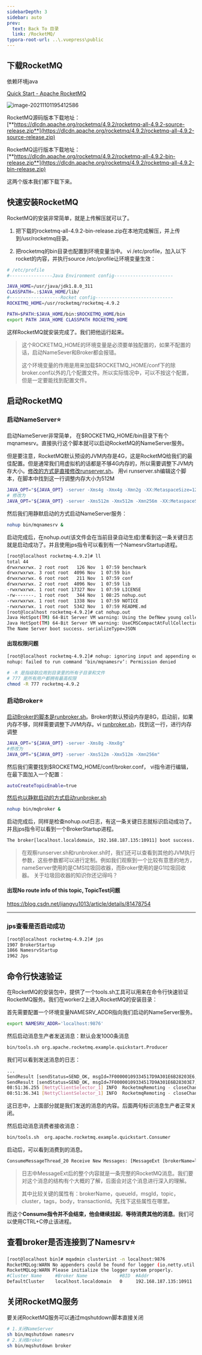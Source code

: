 ```yaml
---
sidebarDepth: 3
sidebar: auto
prev:
  text: Back To 目录
  link: /RocketMQ/
typora-root-url: ..\.vuepress\public
---
```


## 下载RocketMQ

依赖环境java

[Quick Start - Apache RocketMQ](http://rocketmq.apache.org/docs/quick-start/)

![image-20211101195412586](/images/RocketMQ/image-20211101195412586.png)

 RocketMQ源码版本下载地址：[**https://dlcdn.apache.org/rocketmq/4.9.2/rocketmq-all-4.9.2-source-release.zip**](https://dlcdn.apache.org/rocketmq/4.9.2/rocketmq-all-4.9.2-source-release.zip)

 RocketMQ运行版本下载地址： [**https://dlcdn.apache.org/rocketmq/4.9.2/rocketmq-all-4.9.2-bin-release.zip**](https://dlcdn.apache.org/rocketmq/4.9.2/rocketmq-all-4.9.2-bin-release.zip)

 这两个版本我们都下载下来。



## 快速安装RocketMQ

 RocketMQ的安装非常简单，就是上传解压就可以了。

1. 把下载的rocketmq-all-4.9.2-bin-release.zip在本地完成解压，并上传到/usr/rocketmq目录。

2. 把rocketmq的bin目录也配置到环境变量当中。 vi  /etc/profile，加入以下rocket的内容，并执行source /etc/profile让环境变量生效：

```sh
# /etc/profile
#----------------Java Environment config----------------------

JAVA_HOME=/usr/java/jdk1.8.0_311
CLASSPATH=.:$JAVA_HOME/lib/
#-------------------Rocket config-----------------------------
ROCKETMQ_HOME=/usr/rocketmq/rocketmq-4.9.2

PATH=$PATH:$JAVA_HOME/bin:$ROCKETMQ_HOME/bin
export PATH JAVA_HOME CLASSPATH ROCKETMQ_HOME
```

 这样RocketMQ就安装完成了。我们把他运行起来。

> 这个ROCKETMQ_HOME的环境变量是必须要单独配置的，如果不配置的话，启动NameSever和Broker都会报错。
>
> 这个环境变量的作用是用来加载$ROCKETMQ_HOME/conf下的除broker.conf以外的几个配置文件。所以实际情况中，可以不按这个配置，但是一定要能找到配置文件。

## 启动RocketMQ

### 启动NameServer⭐

启动NameServer非常简单， 在$ROCKETMQ_HOME/bin目录下有个mqnamesrv。直接执行这个脚本就可以启动RocketMQ的NameServer服务。

但是要注意，RocketMQ默认预设的JVM内存是4G，这是RocketMQ给我们的最佳配置。但是通常我们用虚拟机的话都是不够4G内存的，所以需要调整下JVM内存大小。[修改的方式是直接修改runserver.sh](http://xn--runserver-z89na9857bcqmtlfda85rmzcf95l5zb.sh/)。 用vi runserver.sh编辑这个脚本，在脚本中找到这一行调整内存大小为512M

```sh
JAVA_OPT="${JAVA_OPT} -server -Xms4g -Xmx4g -Xmn2g -XX:MetaspaceSize=128m -XX:MaxMetaspaceSize=320m"
# 修改为
JAVA_OPT="${JAVA_OPT} -server -Xms512m -Xmx512m -Xmn256m -XX:MetaspaceSize=128m -XX:MaxMetaspaceSize=320m"
```

然后我们用静默启动的方式启动NameServer服务：

```sh
nohup bin/mqnamesrv & 
```

启动完成后，在nohup.out(该文件会在当前目录自动生成)里看到这一条关键日志就是启动成功了。并且使用jps指令可以看到有一个NamesrvStartup进程。

```sh
[root@localhost rocketmq-4.9.2]# ll
total 44
drwxrwxrwx. 2 root root   126 Nov  1 07:59 benchmark
drwxrwxrwx. 3 root root  4096 Nov  1 07:59 bin
drwxrwxrwx. 6 root root   211 Nov  1 07:59 conf
drwxrwxrwx. 2 root root  4096 Nov  1 07:59 lib
-rwxrwxrwx. 1 root root 17327 Nov  1 07:59 LICENSE
-rw-------. 1 root root   344 Nov  1 08:25 nohup.out
-rwxrwxrwx. 1 root root  1338 Nov  1 07:59 NOTICE
-rwxrwxrwx. 1 root root  5342 Nov  1 07:59 README.md
[root@localhost rocketmq-4.9.2]# cat nohup.out
Java HotSpot(TM) 64-Bit Server VM warning: Using the DefNew young collector with the CMS collector is deprecated and will likely be removed in a future release
Java HotSpot(TM) 64-Bit Server VM warning: UseCMSCompactAtFullCollection is deprecated and will likely be removed in a future release.
The Name Server boot success. serializeType=JSON
```

#### 出现权限问题

```sh
[root@localhost rocketmq-4.9.2]# nohup: ignoring input and appending output to ‘nohup.out’
nohup: failed to run command ‘bin/mqnamesrv’: Permission denied
```

```sh
# -R 是指级联应用到目录里的所有子目录和文件
# 777 是所有用户都拥有最高权限
chmod -R 777 rocketmq-4.9.2
```

### 启动Broker⭐

 [启动Broker的脚本是runbroker.sh](http://xn--brokerrunbroker-wy8y53qb44gl6dtn1h9p4b.sh/)。Broker的默认预设内存是8G，启动前，如果内存不够，同样需要调整下JVM内存。vi [runbroker.sh](http://runbroker.sh/)，找到这一行，进行内存调整

```sh
JAVA_OPT="${JAVA_OPT} -server -Xms8g -Xmx8g"
#修改为
JAVA_OPT="${JAVA_OPT} -server -Xms512m -Xmx512m -Xmn256m"
```

然后我们需要找到$ROCKETMQ_HOME/conf/broker.conf， vi指令进行编辑，在最下面加入一个配置：

```sh
autoCreateTopicEnable=true
```

 [然后也以静默启动的方式启动runbroker.sh](http://xn--runbroker-zz6n89bg5xa221choab1448bmczanv9bfgw6s1niq8a.sh/)

```sh
nohup bin/mqbroker &
```

启动完成后，同样是检查nohup.out日志，有这一条关键日志就标识启动成功了。 并且jps指令可以看到一个BrokerStartup进程。

```sh
The broker[localhost.localdomain, 192.168.187.135:10911] boot success. serializeType=JSON
```

> 在观察runserver.sh和runbroker.sh时，我们还可以查看到其他的JVM执行参数，这些参数都可以进行定制。例如我们观察到一个比较有意思的地方，nameServer使用的是CMS垃圾回收器，而Broker使用的是G1垃圾回收器。 关于垃圾回收器的知识你还记得吗？

#### 出现No route info of this topic, TopicTest问题

https://blog.csdn.net/jiangyu1013/article/details/81478754

----------

### jps查看是否启动成功

```sh
[root@localhost rocketmq-4.9.2]# jps
1907 BrokerStartup
1866 NamesrvStartup
1962 Jps
```

## 命令行快速验证

在RocketMQ的安装包中，提供了一个tools.sh工具可以用来在命令行快速验证RocketMQ服务。我们在worker2上进入RocketMQ的安装目录：

首先需要配置一个环境变量NAMESRV_ADDR指向我们启动的NameServer服务。

```sh
export NAMESRV_ADDR='localhost:9876'
```

然后启动消息生产者发送消息：默认会发1000条消息

```sh
bin/tools.sh org.apache.rocketmq.example.quickstart.Producer
```

我们可以看到发送消息的日志：

```sh
...
SendResult [sendStatus=SEND_OK, msgId=7F00000109334517D9A301E6B28203E6, offsetMsgId=C0A8BB8700002A9F000000000002EC12, messageQueue=MessageQueue [topic=TopicTest, brokerName=localhost.localdomain, queueId=3], queueOffset=249]
SendResult [sendStatus=SEND_OK, msgId=7F00000109334517D9A301E6B28303E7, offsetMsgId=C0A8BB8700002A9F000000000002ECD2, messageQueue=MessageQueue [topic=TopicTest, brokerName=localhost.localdomain, queueId=0], queueOffset=249]
08:51:36.255 [NettyClientSelector_1] INFO  RocketmqRemoting - closeChannel: close the connection to remote address[127.0.0.1:9876] result: true
08:51:36.341 [NettyClientSelector_1] INFO  RocketmqRemoting - closeChannel: close the connection to remote address[192.168.187.135:10911] result: true
```

这日志中，上面部分就是我们发送的消息的内容。后面两句标识消息生产者正常关闭。

然后启动消息消费者接收消息：

```sh
bin/tools.sh  org.apache.rocketmq.example.quickstart.Consumer
```

启动后，可以看到消费到的消息。

```sh
ConsumeMessageThread_20 Receive New Messages: [MessageExt [brokerName=localhost.localdomain, queueId=0, storeSize=192, queueOffset=147, sysFlag=0, bornTimestamp=1635771095196, bornHost=/192.168.187.135:36366, storeTimestamp=1635771095208, storeHost=/192.168.187.135:10911, msgId=C0A8BB8700002A9F000000000001BAD2, commitLogOffset=113362, bodyCRC=566808141, reconsumeTimes=0, preparedTransactionOffset=0, toString()=Message{topic='TopicTest', flag=0, properties={MIN_OFFSET=0, MAX_OFFSET=500, CONSUME_START_TIME=1635771295321, UNIQ_KEY=7F00000109334517D9A301E6AE9C024F, CLUSTER=DefaultCluster, TAGS=TagA}, body=[72, 101, 108, 108, 111, 32, 82, 111, 99, 107, 101, 116, 77, 81, 32, 53, 57, 49], transactionId='null'}]]
```

> 日志中MessageExt后的整个内容就是一条完整的RocketMQ消息。我们要对这个消息的结构有个大概的了解，后面会对这个消息进行深入的理解。
>
> 其中比较关键的属性有：brokerName，queueId，msgId，topic，cluster，tags，body，transactionId。先找下这些属性在哪里。

而这个**Consume指令并不会结束，他会继续挂起**，**等待消费其他的消息**。我们可以使用CTRL+C停止该进程。

## 查看broker是否连接到了Namesrv⭐

```sh
[root@localhost bin]# mqadmin clusterList -n localhost:9876
RocketMQLog:WARN No appenders could be found for logger (io.netty.util.internal.InternalThreadLocalMap).
RocketMQLog:WARN Please initialize the logger system properly.
#Cluster Name     #Broker Name            #BID  #Addr                  #Version                #InTPS(LOAD)       #OutTPS(LOAD) #PCWait(ms) #Hour #SPACE
DefaultCluster    localhost.localdomain   0     192.168.187.135:10911  V4_9_2                   0.00(0,0ms)         0.00(0,0ms)          0 454380.83 0.4200
```



## 关闭RocketMQ服务

要关闭RocketMQ服务可以通过mqshutdown脚本直接关闭

```sh
# 1.关闭NameServer
sh bin/mqshutdown namesrv
# 2.关闭Broker
sh bin/mqshutdown broker
```

